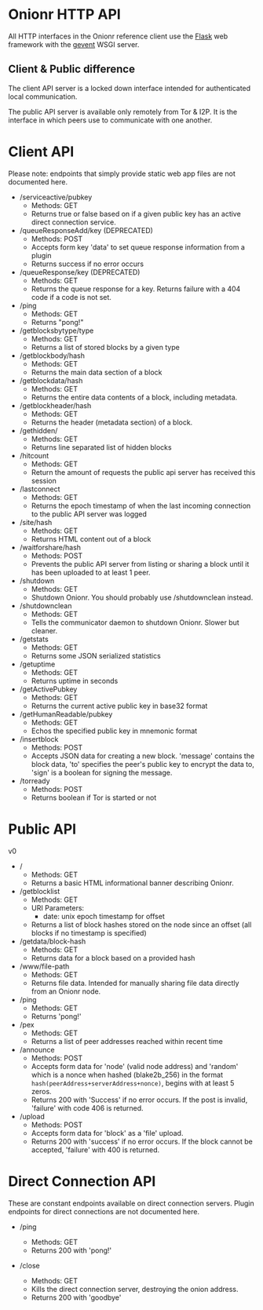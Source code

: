 # Onionr HTTP API

All HTTP interfaces in the Onionr reference client use the [Flask](http://flask.pocoo.org/) web framework with the [gevent](http://www.gevent.org/) WSGI server.

## Client & Public difference

The client API server is a locked down interface intended for authenticated local communication.

The public API server is available only remotely from Tor & I2P. It is the interface in which peers use to communicate with one another.

# Client API

Please note: endpoints that simply provide static web app files are not documented here.

* /serviceactive/pubkey
    - Methods: GET
    - Returns true or false based on if a given public key has an active direct connection service.
* /queueResponseAdd/key (DEPRECATED)
    - Methods: POST
    - Accepts form key 'data' to set queue response information from a plugin
    - Returns success if no error occurs
* /queueResponse/key (DEPRECATED)
    - Methods: GET
    - Returns the queue response for a key. Returns failure with a 404 code if a code is not set.
* /ping
    - Methods: GET
    - Returns "pong!"
* /getblocksbytype/type
    - Methods: GET
    - Returns a list of stored blocks by a given type
* /getblockbody/hash
    - Methods: GET
    - Returns the main data section of a block
* /getblockdata/hash
    - Methods: GET
    - Returns the entire data contents of a block, including metadata.
* /getblockheader/hash
    - Methods: GET
    - Returns the header (metadata section) of a block.
* /gethidden/
    - Methods: GET
    - Returns line separated list of hidden blocks
* /hitcount
    - Methods: GET
    - Return the amount of requests the public api server has received this session
* /lastconnect
    - Methods: GET
    - Returns the epoch timestamp of when the last incoming connection to the public API server was logged
* /site/hash
    - Methods: GET
    - Returns HTML content out of a block
* /waitforshare/hash
    - Methods: POST
    - Prevents the public API server from listing or sharing a block until it has been uploaded to at least 1 peer.
* /shutdown
    - Methods: GET
    - Shutdown Onionr. You should probably use /shutdownclean instead.
* /shutdownclean
    - Methods: GET
    - Tells the communicator daemon to shutdown Onionr. Slower but cleaner.
* /getstats
    - Methods: GET
    - Returns some JSON serialized statistics
* /getuptime
    - Methods: GET
    - Returns uptime in seconds
* /getActivePubkey
    - Methods: GET
    - Returns the current active public key in base32 format
* /getHumanReadable/pubkey
    - Methods: GET
    - Echos the specified public key in mnemonic format
* /insertblock
    - Methods: POST
    - Accepts JSON data for creating a new block. 'message' contains the block data, 'to' specifies the peer's public key to encrypt the data to, 'sign' is a boolean for signing the message.
* /torready
    - Methods: POST
    - Returns boolean if Tor is started or not

# Public API

v0

* /
    - Methods: GET
    - Returns a basic HTML informational banner describing Onionr.
* /getblocklist
    - Methods: GET
    - URI Parameters:
        - date: unix epoch timestamp for offset
    - Returns a list of block hashes stored on the node since an offset (all blocks if no timestamp is specified)
* /getdata/block-hash
    - Methods: GET
    - Returns data for a block based on a provided hash
* /www/file-path
    - Methods: GET
    - Returns file data. Intended for manually sharing file data directly from an Onionr node.
* /ping
    - Methods: GET
    - Returns 'pong!'
* /pex
    - Methods: GET
    - Returns a list of peer addresses reached within recent time
* /announce
    - Methods: POST
    - Accepts form data for 'node' (valid node address) and 'random' which is a nonce when hashed (blake2b_256) in the format `hash(peerAddress+serverAddress+nonce)`, begins with at least 5 zeros.
    - Returns 200 with 'Success' if no error occurs. If the post is invalid, 'failure' with code 406 is returned.
* /upload
    - Methods: POST
    - Accepts form data for 'block' as a 'file' upload.
    - Returns 200 with 'success' if no error occurs. If the block cannot be accepted, 'failure' with 400 is returned.

# Direct Connection API

These are constant endpoints available on direct connection servers. Plugin endpoints for direct connections are not documented here.

* /ping
    - Methods: GET
    - Returns 200 with 'pong!'

* /close
    - Methods: GET
    - Kills the direct connection server, destroying the onion address.
    - Returns 200 with 'goodbye'